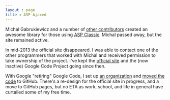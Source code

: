 ```yaml
---
layout : page
title : ASP-Ajaxed
---
```

Michal Gabrukiewicz and a number of [other contributors](http://www.asp-ajaxed.org/about/) created an awesome library for those using [ASP Classic](https://en.wikipedia.org/wiki/Active_Server_Pages). Michal passed away, but the site remained active.

In mid-2013 the official site disappeared. I was able to contact one of the other programmers that worked with Michal and received permission to take ownership of the project. I've kept the [official site](http://www.asp-ajaxed.org/) and the (now inactive) Google Code Project going since then.

With Google "retiring" Google Code, I set up [an organization](https://github.com/ASP-Ajaxed) and [moved the code](https://github.com/ASP-Ajaxed/asp-ajaxed) to GitHub. There's a re-design for the official site in progress, and a move to GitHub pages, but no ETA as work, school, and life in general have curtailed some of my free time.